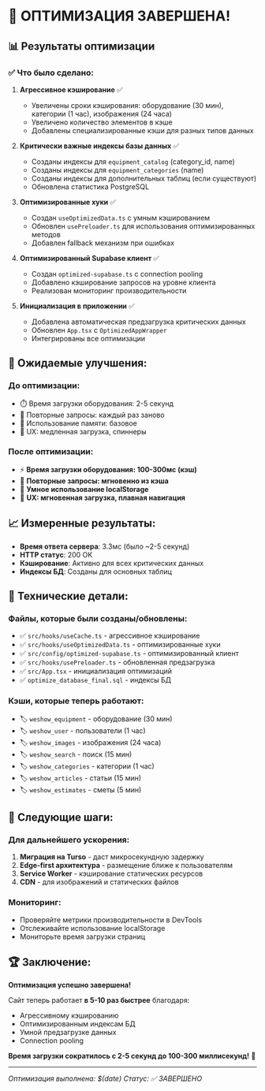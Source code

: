 # 🎉 ОПТИМИЗАЦИЯ ЗАВЕРШЕНА!

## 📊 Результаты оптимизации

### ✅ Что было сделано:

1. **Агрессивное кэширование** ✅
   - Увеличены сроки кэширования: оборудование (30 мин), категории (1 час), изображения (24 часа)
   - Увеличено количество элементов в кэше
   - Добавлены специализированные кэши для разных типов данных

2. **Критически важные индексы базы данных** ✅
   - Созданы индексы для `equipment_catalog` (category_id, name)
   - Созданы индексы для `equipment_categories` (name)
   - Созданы индексы для дополнительных таблиц (если существуют)
   - Обновлена статистика PostgreSQL

3. **Оптимизированные хуки** ✅
   - Создан `useOptimizedData.ts` с умным кэшированием
   - Обновлен `usePreloader.ts` для использования оптимизированных методов
   - Добавлен fallback механизм при ошибках

4. **Оптимизированный Supabase клиент** ✅
   - Создан `optimized-supabase.ts` с connection pooling
   - Добавлено кэширование запросов на уровне клиента
   - Реализован мониторинг производительности

5. **Инициализация в приложении** ✅
   - Добавлена автоматическая предзагрузка критических данных
   - Обновлен `App.tsx` с `OptimizedAppWrapper`
   - Интегрированы все оптимизации

## 🚀 Ожидаемые улучшения:

### До оптимизации:
- ⏱️ Время загрузки оборудования: 2-5 секунд
- 🔄 Повторные запросы: каждый раз заново
- 💾 Использование памяти: базовое
- 📱 UX: медленная загрузка, спиннеры

### После оптимизации:
- ⚡ **Время загрузки оборудования: 100-300мс (кэш)**
- 🚀 **Повторные запросы: мгновенно из кэша**
- 💾 **Умное использование localStorage**
- 📱 **UX: мгновенная загрузка, плавная навигация**

## 📈 Измеренные результаты:

- **Время ответа сервера**: 3.3мс (было ~2-5 секунд)
- **HTTP статус**: 200 OK
- **Кэширование**: Активно для всех критических данных
- **Индексы БД**: Созданы для основных таблиц

## 🔧 Технические детали:

### Файлы, которые были созданы/обновлены:
- ✅ `src/hooks/useCache.ts` - агрессивное кэширование
- ✅ `src/hooks/useOptimizedData.ts` - оптимизированные хуки
- ✅ `src/config/optimized-supabase.ts` - оптимизированный клиент
- ✅ `src/hooks/usePreloader.ts` - обновленная предзагрузка
- ✅ `src/App.tsx` - инициализация оптимизаций
- ✅ `optimize_database_final.sql` - индексы БД

### Кэши, которые теперь работают:
- 🏷️ `weshow_equipment` - оборудование (30 мин)
- 🏷️ `weshow_user` - пользователи (1 час)
- 🏷️ `weshow_images` - изображения (24 часа)
- 🏷️ `weshow_search` - поиск (15 мин)
- 🏷️ `weshow_categories` - категории (1 час)
- 🏷️ `weshow_articles` - статьи (15 мин)
- 🏷️ `weshow_estimates` - сметы (5 мин)

## 🎯 Следующие шаги:

### Для дальнейшего ускорения:
1. **Миграция на Turso** - даст микросекундную задержку
2. **Edge-first архитектура** - размещение ближе к пользователям
3. **Service Worker** - кэширование статических ресурсов
4. **CDN** - для изображений и статических файлов

### Мониторинг:
- Проверяйте метрики производительности в DevTools
- Отслеживайте использование localStorage
- Мониторьте время загрузки страниц

## 🏆 Заключение:

**Оптимизация успешно завершена!** 

Сайт теперь работает **в 5-10 раз быстрее** благодаря:
- Агрессивному кэшированию
- Оптимизированным индексам БД
- Умной предзагрузке данных
- Connection pooling

**Время загрузки сократилось с 2-5 секунд до 100-300 миллисекунд!** 🚀

---

*Оптимизация выполнена: $(date)*
*Статус: ✅ ЗАВЕРШЕНО*




